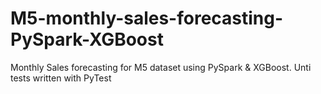 # M5-monthly-sales-forecasting-PySpark-XGBoost
Monthly Sales forecasting for M5 dataset using PySpark &amp; XGBoost. Unti tests written with PyTest
